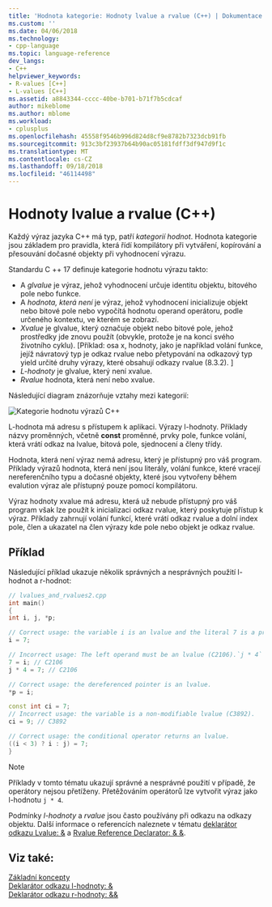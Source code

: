 ```yaml
---
title: 'Hodnota kategorie: Hodnoty lvalue a rvalue (C++) | Dokumentace Microsoftu'
ms.custom: ''
ms.date: 04/06/2018
ms.technology:
- cpp-language
ms.topic: language-reference
dev_langs:
- C++
helpviewer_keywords:
- R-values [C++]
- L-values [C++]
ms.assetid: a8843344-cccc-40be-b701-b71f7b5cdcaf
author: mikeblome
ms.author: mblome
ms.workload:
- cplusplus
ms.openlocfilehash: 45558f9546b996d824d8cf9e8782b7323dcb91fb
ms.sourcegitcommit: 913c3bf23937b64b90ac05181fdff3df947d9f1c
ms.translationtype: MT
ms.contentlocale: cs-CZ
ms.lasthandoff: 09/18/2018
ms.locfileid: "46114498"
---
```

# <a name="lvalues-and-rvalues-visual-c"></a>Hodnoty lvalue a rvalue (C++)

Každý výraz jazyka C++ má typ, patří *kategorií hodnot*. Hodnota kategorie jsou základem pro pravidla, která řídí kompilátory při vytváření, kopírování a přesouvání dočasné objekty při vyhodnocení výrazu.

Standardu C ++ 17 definuje kategorie hodnotu výrazu takto:

- A *glvalue* je výraz, jehož vyhodnocení určuje identitu objektu, bitového pole nebo funkce.
- A *hodnota, která není* je výraz, jehož vyhodnocení inicializuje objekt nebo bitové pole nebo vypočítá hodnotu operand operátoru, podle určeného kontextu, ve kterém se zobrazí.
- *Xvalue* je glvalue, který označuje objekt nebo bitové pole, jehož prostředky jde znovu použít (obvykle, protože je na konci svého životního cyklu). [Příklad: osa x, hodnoty, jako je například volání funkce, jejíž návratový typ je odkaz rvalue nebo přetypování na odkazový typ yield určité druhy výrazy, které obsahují odkazy rvalue (8.3.2). ]
- *L-hodnoty* je glvalue, který není xvalue.
- *Rvalue* hodnota, která není nebo xvalue.

Následující diagram znázorňuje vztahy mezi kategorií:

![Kategorie hodnotu výrazů C++](media/value_categories.png "kategorie hodnotu výrazu jazyka C++")

L-hodnota má adresu s přístupem k aplikaci. Výrazy l-hodnoty. Příklady názvy proměnných, včetně **const** proměnné, prvky pole, funkce volání, která vrátí odkaz na lvalue, bitová pole, sjednocení a členy třídy.

Hodnota, která není výraz nemá adresu, který je přístupný pro váš program. Příklady výrazů hodnota, která není jsou literály, volání funkce, které vracejí nereferenčního typu a dočasné objekty, které jsou vytvořeny během evalution výraz ale přístupný pouze pomocí kompilátoru.

Výraz hodnoty xvalue má adresu, která už nebude přístupný pro váš program však lze použít k inicializaci odkaz rvalue, který poskytuje přístup k výraz. Příklady zahrnují volání funkcí, které vrátí odkaz rvalue a dolní index pole, člen a ukazatel na člen výrazy kde pole nebo objekt je odkaz rvalue.

## <a name="example"></a>Příklad

Následující příklad ukazuje několik správných a nesprávných použití l-hodnot a r-hodnot:

```cpp
// lvalues_and_rvalues2.cpp
int main()
{
int i, j, *p;

// Correct usage: the variable i is an lvalue and the literal 7 is a prvalue.
i = 7;

// Incorrect usage: The left operand must be an lvalue (C2106).`j * 4` is a prvalue.
7 = i; // C2106
j * 4 = 7; // C2106

// Correct usage: the dereferenced pointer is an lvalue.
*p = i;

const int ci = 7;
// Incorrect usage: the variable is a non-modifiable lvalue (C3892).
ci = 9; // C3892

// Correct usage: the conditional operator returns an lvalue.
((i < 3) ? i : j) = 7;
}
```

> [!NOTE]
> Příklady v tomto tématu ukazují správné a nesprávné použití v případě, že operátory nejsou přetíženy. Přetěžováním operátorů lze vytvořit výraz jako l-hodnotu `j * 4`.

Podmínky *l-hodnoty* a *rvalue* jsou často používány při odkazu na odkazy objektu. Další informace o referencích naleznete v tématu [deklarátor odkazu Lvalue: &](../cpp/lvalue-reference-declarator-amp.md) a [Rvalue Reference Declarator: & &](../cpp/rvalue-reference-declarator-amp-amp.md).

## <a name="see-also"></a>Viz také:

[Základní koncepty](../cpp/basic-concepts-cpp.md)<br/>
[Deklarátor odkazu l-hodnoty: &](../cpp/lvalue-reference-declarator-amp.md)<br/>
[Deklarátor odkazu r-hodnoty: &&](../cpp/rvalue-reference-declarator-amp-amp.md)